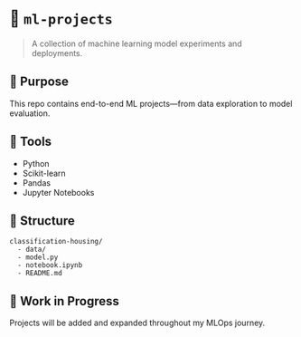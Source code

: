 # 📁 `ml-projects`

> A collection of machine learning model experiments and deployments.

## 📌 Purpose

This repo contains end-to-end ML projects—from data exploration to model evaluation.

## 🔧 Tools

- Python
- Scikit-learn
- Pandas
- Jupyter Notebooks

## 📂 Structure

```
classification-housing/
  - data/
  - model.py
  - notebook.ipynb
  - README.md
```

## 🚧 Work in Progress

Projects will be added and expanded throughout my MLOps journey.
